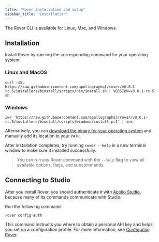 ```yaml
---
title: "Rover installation and setup"
sidebar_title: "Installation"
---
```


The Rover CLI is available for Linux, Mac, and Windows.

## Installation

Install Rover by running the corresponding command for your operating system:

### Linux and MacOS

```shell
curl -sSL https://raw.githubusercontent.com/apollographql/rover/v0.0.1-rc.5/installers/binstall/scripts/nix/install.sh | VERSION=v0.0.1-rc.5 sh
```

### Windows

```shell
iwr 'https://raw.githubusercontent.com/apollographql/rover/v0.0.1-rc.5/installers/binstall/scripts/windows/install.ps1' | iex
```

Alternatively, you can [download the binary for your operating system](https://github.com/apollographql/rover/releases) and manually add its location to your `PATH`.

After installation completes, try running `rover --help` in a new terminal window to make sure it installed successfully.

>You can run any Rover command with the `--help` flag to view all available options, flags, and subcommands.

## Connecting to Studio

After you install Rover, you should authenticate it with [Apollo Studio](https://www.apollographql.com/docs/studio/), because many of its commands communicate with Studio.

Run the following command:

```shell
rover config auth
```

This command instructs you where to obtain a personal API key and helps you set up a configuration profile. For more information, see [Configuring Rover](./configuring#configuration-profiles).
